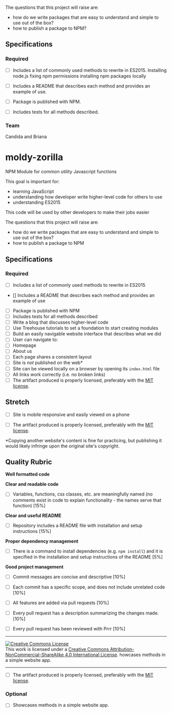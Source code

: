 The questions that this project will raise are:
- how do we write packages that are easy to understand and simple to use out of the box?
- how to publish a package to NPM?
## Specifications
### Required
- [ ] Includes a list of commonly used methods to rewrite in ES2015.
Installing node.js
fixing npm permissions
installing npm packages locally

- [ ] Includes a README that describes each method and provides an example of use. 
- [ ] Package is published with NPM.
- [ ] Includes tests for all methods described.



### Team
Candida and Briana
# moldy-zorilla
NPM Module for common utility Javascript functions



This goal is important for:
- learning JavaScript 
- understanding how developer write higher-level code for others to use
- understanding ES2015

This code will be used by other developers to make their jobs easier

The questions that this project will raise are:
- how do we write packages that are easy to understand and simple to use out of the box?
- how to publish a package to NPM

## Specifications
### Required
- [ ] Includes a list of commonly used methods to rewrite in ES2015
- []  Includes a README that describes each method and provides an example of use
- [ ] Package is published with NPM
- [ ] Includes tests for all methods described
- [ ] Write a blog that discusses higher-level code
- [ ] Use Treehouse tutorials to set a foundation to start creating modules
- [ ] Build an easily navigable website interface that describes what we did
- [ ] User can navigate to:
- [ ] Homepage
- [ ] About us
- [ ] Each page shares a consistent layout
- [ ] Site is _not_ published on the web*
- [ ] Site can be viewed locally on a browser by opening its `index.html` file
- [ ] All links work correctly (i.e. no broken links)
- [ ] The artifact produced is properly licensed, preferably with the [MIT license](https://opensource.org/licenses/MIT).

## Stretch
- [ ] Site is mobile responsive and easily viewed on a phone

- [ ] The artifact produced is properly licensed, preferably with the [MIT license](https://opensource.org/licenses/MIT).

*Copying another website's content is fine for practicing, but publishing it would likely infringe upon the original site's copyright.


## Quality Rubric

**Well formatted code**


**Clear and readable code**
- [ ] Variables, functions, css classes, etc. are meaningfully named (no comments exist in code to explain functionality - the names serve that function) [15%]

**Clear and useful README**
- [ ] Repository includes a README file with installation and setup instructions [15%]

**Proper dependency management**
- [ ] There is a command to install dependencies (e.g. `npm install`) and it is specified in the installation and setup instructions of the README [5%]

**Good project management**
- [ ] Commit messages are concise and descriptive [10%]
- [ ] Each commit has a specific scope, and does not include unrelated code [10%]
- [ ] All features are added via pull requests [10%]
- [ ] Every pull request has a description summarizing the changes made. [10%]
- [ ] Every pull request has been reviewed with Prrr [10%]



---

<!-- LICENSE -->

<a rel="license" href="http://creativecommons.org/licenses/by-nc-sa/4.0/"><img alt="Creative Commons License" style="border-width:0" src="https://i.creativecommons.org/l/by-nc-sa/4.0/80x15.png" /></a>
<br />This work is licensed under a <a rel="license" href="http://creativecommons.org/licenses/by-nc-sa/4.0/">Creative Commons Attribution-NonCommercial-ShareAlike 4.0 International License</a>.
howcases methods in a simple website app.


---


- [ ] The artifact produced is properly licensed, preferably with the [MIT license](https://opensource.org/licenses/MIT).
### Optional
- [ ] Showcases methods in a simple website app.

